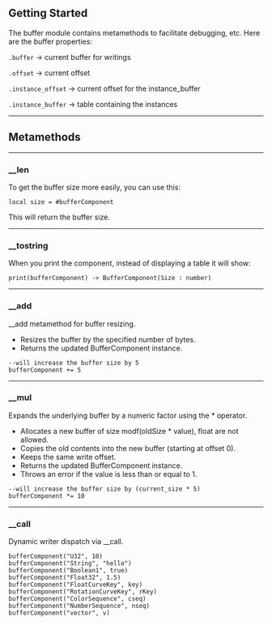 ## Getting Started

The buffer module contains metamethods to facilitate debugging, etc.
Here are the buffer properties:

`.buffer` -> current buffer for writings

`.offset` -> current offset

`.instance_offset` -> current offset for the instance_buffer

`.instance_buffer` -> table containing the instances

----

## Metamethods

----

### __len

To get the buffer size more easily, you can use this:

````luau
local size = #bufferComponent
````

This will return the buffer size.

----

### __tostring

When you print the component, instead of displaying a table it will show:

```luau
print(bufferComponent) -> BufferComponent(Size : number)
```

----

### __add

__add metamethod for buffer resizing.

- Resizes the buffer by the specified number of bytes.
- Returns the updated BufferComponent instance.

```luau
--will increase the buffer size by 5
bufferComponent += 5
```

----

### __mul

Expands the underlying buffer by a numeric factor using the * operator.

- Allocates a new buffer of size modf(oldSize * value), float are not allowed.
- Copies the old contents into the new buffer (starting at offset 0).
- Keeps the same write offset.
- Returns the updated BufferComponent instance.
- Throws an error if the value is less than or equal to 1.

```luau
--will increase the buffer size by (current_size * 5)
bufferComponent *= 10
```

----

### __call

Dynamic writer dispatch via __call.

```luau
bufferComponent("U32", 10)
bufferComponent("String", "hello")
bufferComponent("Boolean1", true)
bufferComponent("Float32", 1.5)
bufferComponent("FloatCurveKey", key)
bufferComponent("RotationCurveKey", rKey)
bufferComponent("ColorSequence", cseq)
bufferComponent("NumberSequence", nseq)
bufferComponent("vector", v)
```
